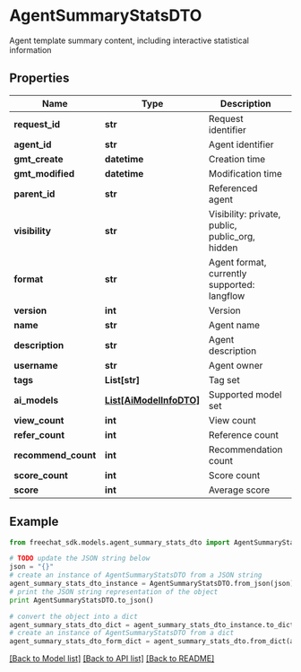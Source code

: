 # AgentSummaryStatsDTO

Agent template summary content, including interactive statistical information

## Properties

Name | Type | Description | Notes
------------ | ------------- | ------------- | -------------
**request_id** | **str** | Request identifier | [optional] 
**agent_id** | **str** | Agent identifier | [optional] 
**gmt_create** | **datetime** | Creation time | [optional] 
**gmt_modified** | **datetime** | Modification time | [optional] 
**parent_id** | **str** | Referenced agent | [optional] 
**visibility** | **str** | Visibility: private, public, public_org, hidden | [optional] 
**format** | **str** | Agent format, currently supported: langflow | [optional] 
**version** | **int** | Version | [optional] 
**name** | **str** | Agent name | [optional] 
**description** | **str** | Agent description | [optional] 
**username** | **str** | Agent owner | [optional] 
**tags** | **List[str]** | Tag set | [optional] 
**ai_models** | [**List[AiModelInfoDTO]**](AiModelInfoDTO.md) | Supported model set | [optional] 
**view_count** | **int** | View count | [optional] 
**refer_count** | **int** | Reference count | [optional] 
**recommend_count** | **int** | Recommendation count | [optional] 
**score_count** | **int** | Score count | [optional] 
**score** | **int** | Average score | [optional] 

## Example

```python
from freechat_sdk.models.agent_summary_stats_dto import AgentSummaryStatsDTO

# TODO update the JSON string below
json = "{}"
# create an instance of AgentSummaryStatsDTO from a JSON string
agent_summary_stats_dto_instance = AgentSummaryStatsDTO.from_json(json)
# print the JSON string representation of the object
print AgentSummaryStatsDTO.to_json()

# convert the object into a dict
agent_summary_stats_dto_dict = agent_summary_stats_dto_instance.to_dict()
# create an instance of AgentSummaryStatsDTO from a dict
agent_summary_stats_dto_form_dict = agent_summary_stats_dto.from_dict(agent_summary_stats_dto_dict)
```
[[Back to Model list]](../README.md#documentation-for-models) [[Back to API list]](../README.md#documentation-for-api-endpoints) [[Back to README]](../README.md)


